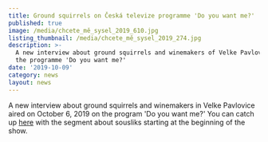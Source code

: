 ```yaml
---
title: Ground squirrels on Česká televize programme 'Do you want me?'
published: true
image: /media/chcete_mě_sysel_2019_610.jpg
listing_thumbnail: /media/chcete_mě_sysel_2019_274.jpg
description: >-
  A new interview about ground squirrels and winemakers of Velke Pavlovice on
  the programme 'Do you want me?'
date: '2019-10-09'
category: news
layout: news
---
```

A new interview about ground squirrels and winemakers in Velke Pavlovice aired on October 6, 2019 on the program 'Do you want me?' You can catch up [here](https://www.ceskatelevize.cz/porady/1095970013-chcete-me/219562221300028/video/724613) with the segment about sousliks starting at the beginning of the show.
